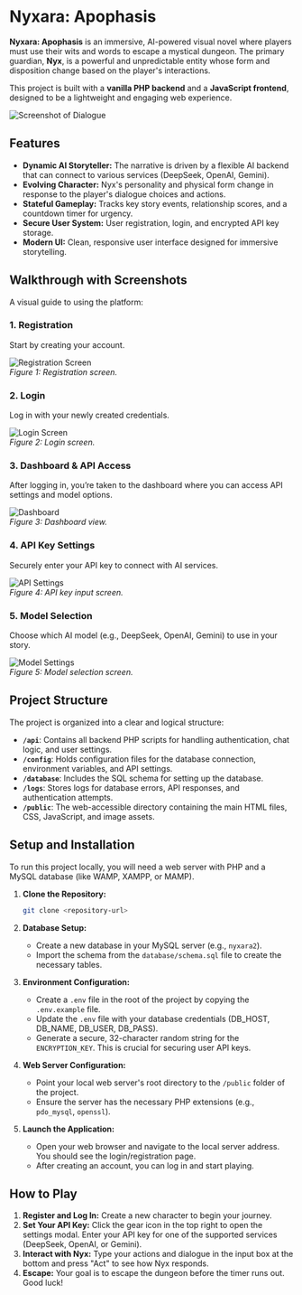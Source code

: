 # Nyxara: Apophasis

**Nyxara: Apophasis** is an immersive, AI-powered visual novel where players must use their wits and words to escape a mystical dungeon. The primary guardian, **Nyx**, is a powerful and unpredictable entity whose form and disposition change based on the player's interactions.

This project is built with a **vanilla PHP backend** and a **JavaScript frontend**, designed to be a lightweight and engaging web experience.

![Screenshot of Dialogue](screenshots/nyxara_example_dialogue.png)

## Features

- **Dynamic AI Storyteller:** The narrative is driven by a flexible AI backend that can connect to various services (DeepSeek, OpenAI, Gemini).
- **Evolving Character:** Nyx's personality and physical form change in response to the player's dialogue choices and actions.
- **Stateful Gameplay:** Tracks key story events, relationship scores, and a countdown timer for urgency.
- **Secure User System:** User registration, login, and encrypted API key storage.
- **Modern UI:** Clean, responsive user interface designed for immersive storytelling.

## Walkthrough with Screenshots

A visual guide to using the platform:

### 1. Registration

Start by creating your account.

![Registration Screen](screenshots/nyxara_reg.png)  
*Figure 1: Registration screen.*

### 2. Login

Log in with your newly created credentials.

![Login Screen](screenshots/nyxara_login.png)  
*Figure 2: Login screen.*

### 3. Dashboard & API Access

After logging in, you’re taken to the dashboard where you can access API settings and model options.

![Dashboard](screenshots/nyxara_dashboard_API_icon.png)  
*Figure 3: Dashboard view.*

### 4. API Key Settings

Securely enter your API key to connect with AI services.

![API Settings](screenshots/nyxara_API_settings.png)  
*Figure 4: API key input screen.*

### 5. Model Selection

Choose which AI model (e.g., DeepSeek, OpenAI, Gemini) to use in your story.

![Model Settings](screenshots/nyxara_model_settings.png)  
*Figure 5: Model selection screen.*

## Project Structure

The project is organized into a clear and logical structure:

- **`/api`**: Contains all backend PHP scripts for handling authentication, chat logic, and user settings.
- **`/config`**: Holds configuration files for the database connection, environment variables, and API settings.
- **`/database`**: Includes the SQL schema for setting up the database.
- **`/logs`**: Stores logs for database errors, API responses, and authentication attempts.
- **`/public`**: The web-accessible directory containing the main HTML files, CSS, JavaScript, and image assets.

## Setup and Installation

To run this project locally, you will need a web server with PHP and a MySQL database (like WAMP, XAMPP, or MAMP).

1.  **Clone the Repository:**
    ```bash
    git clone <repository-url>
    ```

2.  **Database Setup:**
    - Create a new database in your MySQL server (e.g., `nyxara2`).
    - Import the schema from the `database/schema.sql` file to create the necessary tables.

3.  **Environment Configuration:**
    - Create a `.env` file in the root of the project by copying the `.env.example` file.
    - Update the `.env` file with your database credentials (DB_HOST, DB_NAME, DB_USER, DB_PASS).
    - Generate a secure, 32-character random string for the `ENCRYPTION_KEY`. This is crucial for securing user API keys.

4.  **Web Server Configuration:**
    - Point your local web server's root directory to the `/public` folder of the project.
    - Ensure the server has the necessary PHP extensions (e.g., `pdo_mysql`, `openssl`).

5.  **Launch the Application:**
    - Open your web browser and navigate to the local server address. You should see the login/registration page.
    - After creating an account, you can log in and start playing.

## How to Play

1.  **Register and Log In:** Create a new character to begin your journey.
2.  **Set Your API Key:** Click the gear icon in the top right to open the settings modal. Enter your API key for one of the supported services (DeepSeek, OpenAI, or Gemini).
3.  **Interact with Nyx:** Type your actions and dialogue in the input box at the bottom and press "Act" to see how Nyx responds.
4.  **Escape:** Your goal is to escape the dungeon before the timer runs out. Good luck!